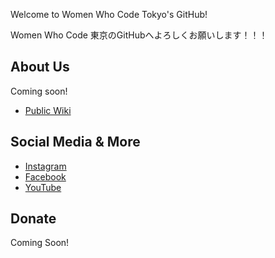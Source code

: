 Welcome to Women Who Code Tokyo's GitHub!

Women Who Code 東京のGitHubへよろしくお願いします！！！

## About Us

Coming soon!
- [Public Wiki](https://www.notion.so/wwcode/Women-Who-Code-Tokyo-Public-Wiki-d2c50cd1917c4771a1c80280e1736b19)

## Social Media & More

- [Instagram](https://www.instagram.com/wwcode_tokyo/)
- [Facebook](https://www.facebook.com/wwcode.tokyo)
- [YouTube](https://www.youtube.com/@WomenWhoCode)


## Donate

Coming Soon!
